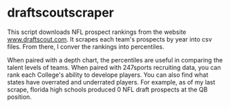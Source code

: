 # draftscoutscraper

This script downloads NFL prospect rankings from the website www.draftscout.com.  It scrapes each team's prospects by year into csv files.  From there, I conver the rankings into percentiles.

When paired with a depth chart, the percentiles are useful in comparing the talent levels of teams.
When paired with 247sports recruiting data, you can rank each College's ability to develope players.  You can also find what states have overrated and underrated players.  For example, as of my last scrape, florida high schools produced 0 NFL draft prospects at the QB position.
